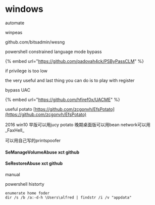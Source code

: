# windows

automate

winpeas

github.com/bitsadmin/wesng



powershell constrained language mode bypass

{% embed url="https://github.com/padovah4ck/PSByPassCLM" %}



if privilege is too low

the very useful and last thing you can do is to play with register



bypass UAC

{% embed url="https://github.com/hfiref0x/UACME" %}



useful potato [https://github.com/zcgonvh/EfsPotato](https://github.com/zcgonvh/EfsPotato)

2016 win10 早版可以用jucy potato  晚期桌面版可以用bean   network可以用_FaxHell_&#x20;

可以用自己写的printspoofer&#x20;



#### SeManageVolumeAbuse          xct github

#### SeRestoreAbuse              xct   github



manual

powershell historty

```
enumerate home foder
dir /s /b /a:-d-h \Users\alfred | findstr /i /v "appdata"
```
